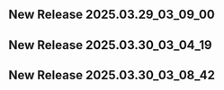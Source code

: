 ## New Release 2025.03.29_03_09_00
## New Release 2025.03.30_03_04_19
## New Release 2025.03.30_03_08_42
